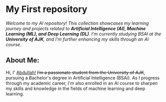 # My First repository<br/>

*Welcome to my AI repository! This collection showcases my learning journey and projects related to **Artificial Intelligence (AI), Machine Learning (ML), and Deep Learning (DL)**. I'm currently studying BSAI at the **University of AJK**, and I'm further enhancing my skills through an AI course*.<br/>

## About Me:<br/>


Hi, I' <ins>Abdullah!</ins> ~~I’m a passionate student from the University of AJK~~, pursuing a Bachelor's degree in Artificial Intelligence (BSAi). As I progress through my academic career, I'm also enrolled in an AI course to sharpen my skills and knowledge in the fields of machine learning and deep learning.
